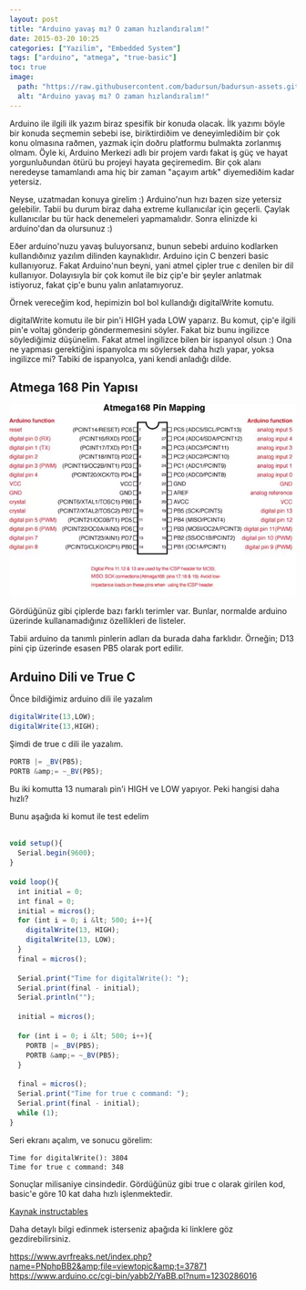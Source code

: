 ```yaml
---
layout: post
title: "Arduino yavaş mı? O zaman hızlandıralım!"
date: 2015-03-20 10:25
categories: ["Yazilim", "Embedded System"]
tags: ["arduino", "atmega", "true-basic"]
toc: true
image:
  path: "https://raw.githubusercontent.com/badursun/badursun-assets.github.io/refs/heads/main/img/arduino-performance-66eea9299cbc3.webp"
  alt: "Arduino yavaş mı? O zaman hızlandıralım!"
---
```


Arduino ile ilgili ilk yazım biraz spesifik bir konuda olacak. İlk yazımı böyle bir konuda seçmemin sebebi ise, biriktirdiðim ve deneyimlediðim bir çok konu olmasına raðmen, yazmak için doðru platformu bulmakta zorlanmış olmam. Öyle ki, Arduino Merkezi adlı bir projem vardı fakat iş güç ve hayat yorgunluðundan ötürü bu projeyi hayata geçiremedim. Bir çok alanı neredeyse tamamlandı ama hiç bir zaman "açayım artık" diyemediðim kadar yetersiz.

Neyse, uzatmadan konuya girelim :) Arduino'nun hızı bazen size yetersiz gelebilir. Tabii bu durum biraz daha extreme kullanıcılar için geçerli. Çaylak kullanıcılar bu tür hack denemeleri yapmamalıdır. Sonra elinizde ki arduino'dan da olursunuz :)

Eðer arduino'nuzu yavaş buluyorsanız, bunun sebebi arduino kodlarken kullandıðınız yazılım dilinden kaynaklıdır. Arduino için C benzeri basic kullanıyoruz. Fakat Arduino'nun beyni, yani atmel çipler true c denilen bir dil kullanıyor. Dolayısıyla bir çok komut ile biz çip'e bir şeyler anlatmak istiyoruz, fakat çip'e bunu yalın anlatamıyoruz.

Örnek vereceğim kod, hepimizin bol bol kullandığı digitalWrite komutu.

digitalWrite komutu ile bir pin'i HIGH yada LOW yaparız. Bu komut, çip'e ilgili pin'e voltaj gönderip göndermemesini söyler. Fakat biz bunu ingilizce söylediğimiz düşünelim. Fakat atmel ingilizce bilen bir ispanyol olsun :) Ona ne yapması gerektiğini ispanyolca mı söylersek daha hızlı yapar, yoksa ingilizce mi? Tabiki de ispanyolca, yani kendi anladığı dilde.

## Atmega 168 Pin Yapısı
![Atmega 168 pin yapısı](https://raw.githubusercontent.com/badursun/badursun-assets.github.io/refs/heads/main/img/0d6482d867b07eec4d0d6c209f922418-66eea8fc44689.webp)

Gördüğünüz gibi çiplerde bazı farklı terimler var. Bunlar, normalde arduino üzerinde kullanamadığınız özellikleri de listeler.

Tabii arduino da tanımlı pinlerin adları da burada daha farklıdır. Örneğin; D13 pini çip üzerinde esasen PB5 olarak port edilir.

## Arduino Dili ve True C
Önce bildiğimiz arduino dili ile yazalım

```javascript
digitalWrite(13,LOW);
digitalWrite(13,HIGH);
```

Şimdi de true c dili ile yazalım.

```javascript
PORTB |= _BV(PB5);
PORTB &amp;= ~_BV(PB5);
```

Bu iki komutta 13 numaralı pin'i HIGH ve LOW yapıyor. Peki hangisi daha hızlı?

Bunu aşağıda ki komut ile test edelim

```javascript

void setup(){
  Serial.begin(9600);
}

void loop(){
  int initial = 0;
  int final = 0;
  initial = micros();
  for (int i = 0; i &lt; 500; i++){
    digitalWrite(13, HIGH);
    digitalWrite(13, LOW);
  }
  final = micros();

  Serial.print("Time for digitalWrite(): ");
  Serial.print(final - initial);
  Serial.println("");

  initial = micros();

  for (int i = 0; i &lt; 500; i++){
    PORTB |= _BV(PB5);
    PORTB &amp;= ~_BV(PB5);
  }

  final = micros();
  Serial.print("Time for true c command: ");
  Serial.print(final - initial);
  while (1);
}
```

Seri ekranı açalım, ve sonucu görelim:

```log
Time for digitalWrite(): 3804
Time for true c command: 348
```

Sonuçlar milisaniye cinsindedir. Gördüğünüz gibi true c olarak girilen kod, basic'e göre 10 kat daha hızlı işlenmektedir.

[Kaynak instructables](https://www.instructables.com/id/Arduino-is-Slow-and-how-to-fix-it/?ALLSTEPS)

Daha detaylı bilgi edinmek isterseniz aþağıda ki linklere göz gezdirebilirsiniz.

https://www.avrfreaks.net/index.php?name=PNphpBB2&amp;file=viewtopic&amp;t=37871
https://www.arduino.cc/cgi-bin/yabb2/YaBB.pl?num=1230286016